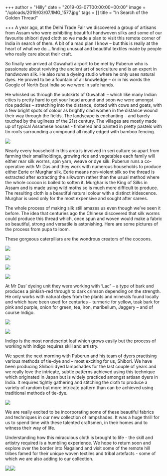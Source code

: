 +++
author = "Hilly"
date = "2019-03-07T00:00:00+00:00"
image = "/uploads/2019/03/07/IMG_1577.jpg"
tags = []
title = "In Search of the Golden Thread"

+++
A year ago, at the Delhi Trade Fair we discovered a group of artisans from Assam who were exhibiting beautiful handwoven silks and some of our favourite shibori dyed cloth so we made a plan to visit this remote corner of India in search of them. A bit of a mad plan I know – but this is really at the heart of what we do….finding unusual and beautiful textiles made by people who really care about their craft.

So finally we arrived at Guwahati airport to be met by Puberun who is passionate about reviving the ancient art of sericulture and is an expert in handwoven silk. He also runs a dyeing studio where he only uses natural dyes. He proved to be a fountain of all knowledge – or in his words the Google of North East India so we were in safe hands.

He whisked us through the outskirts of Guwahati – which like many Indian cities is pretty hard to get your head around and soon we were amongst rice paddies – stretching into the distance, dotted with cows and goats, with a few bright spots of colour as brightly clad women in the distance wound their way through the fields. The landscape is enchanting – and barely touched by the ugliness of the 21st century. The villages are mostly made up of typical Assamese houses - timbered and painted in pretty pastels with tin roofs surrounding a compound all neatly edged with bamboo fencing.

![](/uploads/2019/03/07/IMG_1566.jpg)

Nearly every household in this area is involved in seri culture so apart from farming their smallholdings, growing rice and vegetables each family will either rear silk worms, spin yarn, weave or dye silk. Puberun runs a co-operative with Mr Das and they work with numerous households to produce either Eerie or Murghar silk. Eerie means non-violent silk so the thread is extracted after extracting the silkworm rather than the usual method where the whole cocoon is boiled to soften it. Murghar is the King of Silks in Assam and is made using wild moths so is much more difficult to produce. The resulting cloth is a beautiful natural colour with a distinct iridescence. Murghar is used only for the most expensive and sought after sarees.

The whole process of making silk still amazes us even though we’ve seen it before. The idea that centuries ago the Chinese discovered that silk worms could produce this thread which, once spun and woven would make a fabric so beautiful, strong and versatile is astonishing. Here are some pictures of the process from pupa to loom.

These gorgeous caterpillars are the wondrous creators of the cocoons.

![](/uploads/2019/03/07/IMG_1531-1.jpg)

![](/uploads/2019/03/07/IMG_1567.jpg)

![](/uploads/2019/03/07/IMG_1523.jpg)

![](/uploads/2019/03/07/IMG_1582.jpg)

At Mr Das’ dyeing unit they were working with ‘Lac” – a type of bark and produces a pinkish-red through to dark crimson depending on the strength. He only works with natural dyes from the plants and minerals found locally and which have been used for centuries – turmeric for yellow, teak bark for pink and purple, onion for green, tea, iron, maribellum, Jaggery – and of course Indigo.

![](/uploads/2019/03/12/IMG_1507.jpg)

![](/uploads/2019/03/07/IMG_1579.jpg)

Indigo is the most nondescript leaf which grows easily but the process of working with indigo requires skill and artistry.

We spent the next morning with Puberun and his team of dyers practising various methods of tie-dye and – most exciting for us, Shibori. We have been producing Shibori dyed lampshades for the last couple of years and we really love the intricate, subtle patterns achieved using this technique which originated in Japan but is widely practiced amongst artisan dyers in India. It requires tightly gathering and stitching the cloth to produce a variety of random but more intricate pattern than can be achieved using traditional methods of tie-dye.

![](/uploads/2019/03/12/IMG_2348.jpg)

We are really excited to be incorporating some of these beautiful fabrics and techniques in our new collection of lampshades.  It was a huge thrill for us to spend time with these talented craftsmen, in their homes and to witness their way of life.

Understanding how this miraculous cloth is brought to life - the skill and artistry required is a humbling experience.  We hope to return soon and explore over the border into Nagaland and visit some of the remote hill tribes famed for their unique woven textiles and tribal artefacts - some of which we are also adding to our collection.

![](/uploads/2019/03/07/IMG_1549.jpg)![](/uploads/2019/03/07/IMG_1545.jpg)